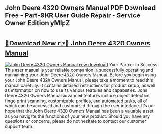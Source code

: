 ## John Deere 4320 Owners Manual PDF Download Free - Part-9KR User Guide Repair - Service Owner Edition yMlpZ

# <h2><a href="http://bc85792.oget.top/?id=John+Deere+4320+Owners+Manual">🔗Download New 👉🔴 John Deere 4320 Owners Manual</a></h2>

[![John Deere 4320 Owners Manual new download](https://i.imgur.com/5g1atiW.png)](http://bc85792.oget.top/?id=John+Deere+4320+Owners+Manual)
Your Partner in Success This user manual is your reliable companion in successfully operating and maintaining your John Deere 4320 Owners Manual. Before you begin using your John Deere 4320 Owners Manual, please take a moment to read this manual carefully. It contains detailed instructions for product setup, as well as information on how to use its various features and capabilities. John Deere 4320 Owners Manual advanced features include object detection, fingerprint scanning, customizable profiles, and automated tasks, all of which can be accessed and customized through the user interface. It's our hope that the John Deere 4320 Owners Manual has been a valuable asset as you navigate the functions of your new product. Should you have any questions or concerns, please do not hesitate to contact our customer support team.
